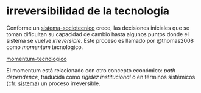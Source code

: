 # irreversibilidad de la tecnología

Conforme un [sistema-sociotecnico](sistema-sociotecnico.md) crece, las decisiones iniciales que se toman dificultan su capacidad de cambio hasta algunos puntos donde el sistema se vuelve *irreversible*. Este proceso es llamado por @thomas2008 como *momentum* tecnológico.

[momentum-tecnologico](momentum-tecnologico.md)

El momentum está relacionado con otro concepto económico: *path dependence*, traducida como *rigidez institucional* o en términos sistémicos (cfr. [sistema](sistema.md)) un proceso irreversible.
